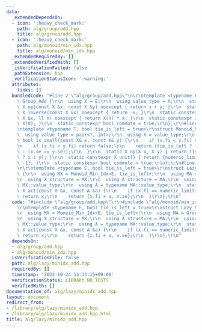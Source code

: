 ```yaml
---
data:
  _extendedDependsOn:
  - icon: ':heavy_check_mark:'
    path: alg/group/add.hpp
    title: alg/group/add.hpp
  - icon: ':heavy_check_mark:'
    path: alg/monoid/min_idx.hpp
    title: alg/monoid/min_idx.hpp
  _extendedRequiredBy: []
  _extendedVerifiedWith: []
  _isVerificationFailed: false
  _pathExtension: hpp
  _verificationStatusIcon: ':warning:'
  attributes:
    links: []
  bundledCode: "#line 2 \"alg/group/add.hpp\"\n\r\ntemplate <typename E>\r\nstruct\
    \ Group_Add {\r\n  using X = E;\r\n  using value_type = X;\r\n  static constexpr\
    \ X op(const X &x, const X &y) noexcept { return x + y; }\r\n  static constexpr\
    \ X inverse(const X &x) noexcept { return -x; }\r\n  static constexpr X power(const\
    \ X &x, ll n) noexcept { return X(n) * x; }\r\n  static constexpr X unit() { return\
    \ X(0); }\r\n  static constexpr bool commute = true;\r\n};\r\n#line 1 \"alg/monoid/min_idx.hpp\"\
    \ntemplate <typename T, bool tie_is_left = true>\r\nstruct Monoid_Min_Idx {\r\n\
    \  using value_type = pair<T, int>;\r\n  using X = value_type;\r\n  static constexpr\
    \ bool is_small(const X& x, const X& y) {\r\n    if (x.fi < y.fi) return true;\r\
    \n    if (x.fi > y.fi) return false;\r\n    return (tie_is_left ? (x.se < y.se)\
    \ : (x.se >= y.se));\r\n  }\r\n  static X op(X x, X y) { return (is_small(x, y)\
    \ ? x : y); }\r\n  static constexpr X unit() { return {numeric_limits<T>::max(),\
    \ -1}; }\r\n  static constexpr bool commute = true;\r\n};\r\n#line 3 \"alg/lazy/minidx_add.hpp\"\
    \n\r\ntemplate <typename E, bool tie_is_left = true>\r\nstruct Lazy_MinIdx_Add\
    \ {\r\n  using MX = Monoid_Min_Idx<E, tie_is_left>;\r\n  using MA = Group_Add<E>;\r\
    \n  using X_structure = MX;\r\n  using A_structure = MA;\r\n  using X = typename\
    \ MX::value_type;\r\n  using A = typename MA::value_type;\r\n  static constexpr\
    \ X act(const X &x, const A &a) {\r\n    if (x.fi == numeric_limits<E>::max())\
    \ return x;\r\n    return {x.fi + a, x.se};\r\n  }\r\n};\r\n"
  code: "#include \"alg/group/add.hpp\"\r\n#include \"alg/monoid/min_idx.hpp\"\r\n\
    \r\ntemplate <typename E, bool tie_is_left = true>\r\nstruct Lazy_MinIdx_Add {\r\
    \n  using MX = Monoid_Min_Idx<E, tie_is_left>;\r\n  using MA = Group_Add<E>;\r\
    \n  using X_structure = MX;\r\n  using A_structure = MA;\r\n  using X = typename\
    \ MX::value_type;\r\n  using A = typename MA::value_type;\r\n  static constexpr\
    \ X act(const X &x, const A &a) {\r\n    if (x.fi == numeric_limits<E>::max())\
    \ return x;\r\n    return {x.fi + a, x.se};\r\n  }\r\n};\r\n"
  dependsOn:
  - alg/group/add.hpp
  - alg/monoid/min_idx.hpp
  isVerificationFile: false
  path: alg/lazy/minidx_add.hpp
  requiredBy: []
  timestamp: '2022-10-24 14:33:15+09:00'
  verificationStatus: LIBRARY_NO_TESTS
  verifiedWith: []
documentation_of: alg/lazy/minidx_add.hpp
layout: document
redirect_from:
- /library/alg/lazy/minidx_add.hpp
- /library/alg/lazy/minidx_add.hpp.html
title: alg/lazy/minidx_add.hpp
---
```

